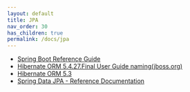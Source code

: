 ```yaml
---
layout: default
title: JPA
nav_order: 30
has_children: true
permalink: /docs/jpa
---
```


- [Spring Boot Reference Guide](https://docs.spring.io/spring-boot/docs/2.1.3.RELEASE/reference/htmlsingle/#howto-configure-hibernate-naming-strategy)
- [Hibernate ORM 5.4.27.Final User Guide naming(jboss.org)](https://docs.jboss.org/hibernate/orm/5.4/userguide/html_single/Hibernate_User_Guide.html#naming)
- [Hibernate ORM 5.3](https://docs.jboss.org/hibernate/orm/5.3/userguide/html_single/Hibernate_User_Guide.html)
- [Spring Data JPA - Reference Documentation](https://docs.spring.io/spring-data/jpa/docs/current/reference/html/#preface)